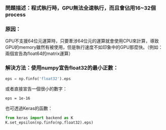 ### 問題描述：程式執行時，GPU無法全速執行，而且會佔用16~32個process

### 原因：

GPU不支援64位元運算時，只要牽涉64位元的運算就會使用CPU來計算，導致GPU的memory雖然有被使用，但是執行速度不如印象中的GPU那麼快。（例如：兩個宣告為float64的matrix運算）

### 解決方法：使用numpy宣告float32的最小正數：

```py
eps = np.finfo('float32').eps
```

或者直接宣告一個很小的數字：

`eps = 1e-16`

也可透過Keras的函數：

```py
from keras import backend as K
K.set_epsilon(np.finfo(np.float32).eps)
```
